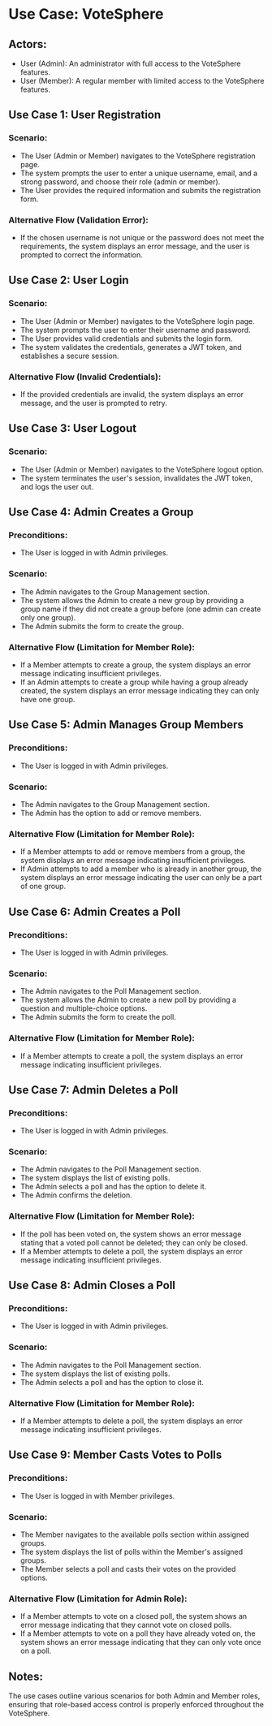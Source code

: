# Use Case: VoteSphere

## Actors:
- User (Admin): An administrator with full access to the VoteSphere features.
- User (Member): A regular member with limited access to the VoteSphere features.

## Use Case 1: User Registration
### Scenario:
- The User (Admin or Member) navigates to the VoteSphere registration page.
- The system prompts the user to enter a unique username, email, and a strong password, and choose their role (admin or member).
- The User provides the required information and submits the registration form.

### Alternative Flow (Validation Error):
- If the chosen username is not unique or the password does not meet the requirements, the system displays an error message, and the user is prompted to correct the information.

## Use Case 2: User Login
### Scenario:
- The User (Admin or Member) navigates to the VoteSphere login page.
- The system prompts the user to enter their username and password.
- The User provides valid credentials and submits the login form.
- The system validates the credentials, generates a JWT token, and establishes a secure session.

### Alternative Flow (Invalid Credentials):
- If the provided credentials are invalid, the system displays an error message, and the user is prompted to retry.

## Use Case 3: User Logout
### Scenario:
- The User (Admin or Member) navigates to the VoteSphere logout option.
- The system terminates the user's session, invalidates the JWT token, and logs the user out.

## Use Case 4: Admin Creates a Group
### Preconditions:
- The User is logged in with Admin privileges.

### Scenario:
- The Admin navigates to the Group Management section.
- The system allows the Admin to create a new group by providing a group name if they did not create a group before (one admin can create only one group).
- The Admin submits the form to create the group.

### Alternative Flow (Limitation for Member Role):
- If a Member attempts to create a group, the system displays an error message indicating insufficient privileges.
- If an Admin attempts to create a group while having a group already created, the system displays an error message indicating they can only have one group.

## Use Case 5: Admin Manages Group Members
### Preconditions:
- The User is logged in with Admin privileges.

### Scenario:
- The Admin navigates to the Group Management section.
- The Admin has the option to add or remove members.

### Alternative Flow (Limitation for Member Role):
- If a Member attempts to add or remove members from a group, the system displays an error message indicating insufficient privileges.
- If Admin attempts to add a member who is already in another group, the system displays an error message indicating the user can only be a part of one group.

## Use Case 6: Admin Creates a Poll
### Preconditions:
- The User is logged in with Admin privileges.

### Scenario:
- The Admin navigates to the Poll Management section.
- The system allows the Admin to create a new poll by providing a question and multiple-choice options.
- The Admin submits the form to create the poll.

### Alternative Flow (Limitation for Member Role):
- If a Member attempts to create a poll, the system displays an error message indicating insufficient privileges.

## Use Case 7: Admin Deletes a Poll
### Preconditions:
- The User is logged in with Admin privileges.

### Scenario:
- The Admin navigates to the Poll Management section.
- The system displays the list of existing polls.
- The Admin selects a poll and has the option to delete it.
- The Admin confirms the deletion.

### Alternative Flow (Limitation for Member Role):
- If the poll has been voted on, the system shows an error message stating that a voted poll cannot be deleted; they can only be closed.
- If a Member attempts to delete a poll, the system displays an error message indicating insufficient privileges.

## Use Case 8: Admin Closes a Poll
### Preconditions:
- The User is logged in with Admin privileges.

### Scenario:
- The Admin navigates to the Poll Management section.
- The system displays the list of existing polls.
- The Admin selects a poll and has the option to close it.

### Alternative Flow (Limitation for Member Role):
- If a Member attempts to delete a poll, the system displays an error message indicating insufficient privileges.

## Use Case 9: Member Casts Votes to Polls
### Preconditions:
- The User is logged in with Member privileges.

### Scenario:
- The Member navigates to the available polls section within assigned groups.
- The system displays the list of polls within the Member's assigned groups.
- The Member selects a poll and casts their votes on the provided options.

### Alternative Flow (Limitation for Admin Role):
- If a Member attempts to vote on a closed poll, the system shows an error message indicating that they cannot vote on closed polls.
- If a Member attempts to vote on a poll they have already voted on, the system shows an error message indicating that they can only vote once on a poll.

## Notes:
The use cases outline various scenarios for both Admin and Member roles, ensuring that role-based access control is properly enforced throughout the VoteSphere.


